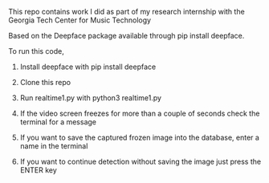 This repo contains work I did as part of my research internship with the Georgia Tech Center for Music Technology


Based on the Deepface package available through pip install deepface.

To run this code,

1. Install deepface with pip install deepface

2. Clone this repo

3. Run realtime1.py with python3 realtime1.py

4. If the video screen freezes for more than a couple of seconds check the terminal for a message

5. If you want to save the captured frozen image into the database, enter a name in the terminal

6. If you want to continue detection without saving the image just press the ENTER key
